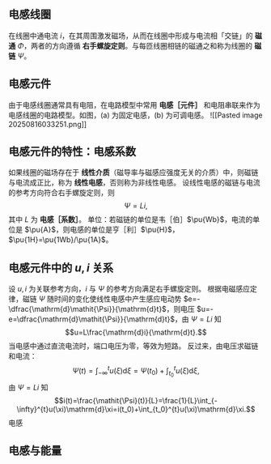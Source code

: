 ## 电感线圈
在线圈中通电流 $i$，在其周围激发磁场，从而在线圈中形成与电流相「交链」的 **磁通** $\mathit\Phi$，两者的方向遵循 **右手螺旋定则**。与每匝线圈相链的磁通之和称为线圈的 **磁链** $\mathit\Psi$。
## 电感元件
由于电感线圈通常具有电阻，在电路模型中常用 **电感［元件］** 和电阻串联来作为电感线圈的电路模型。如图，(a) 为固定电感，(b) 为可调电感。
![[Pasted image 20250816033251.png]]
## 电感元件的特性：电感系数
如果线圈的磁场存在于 **线性介质**（磁导率与磁感应强度无关的介质）中，则磁链与电流成正比，称为 **线性电感**，否则称为非线性电感。
设线性电感的磁链与电流的参考方向符合右手螺旋定则，则 $$\mathit{\Psi}=Li,$$其中 $L$ 为 **电感［系数］**。
单位：若磁链的单位是韦［伯］$\pu{Wb}$，电流的单位是 $\pu{A}$，则电感的单位是亨［利］$\pu{H}$，$\pu{1H}=\pu{1Wb}/\pu{1A}$。
## 电感元件中的 $u,i$ 关系
设 $u,i$ 为关联参考方向，$i$ 与 $\mathit{\Psi}$ 的参考方向满足右手螺旋定则。
根据电磁感应定律，磁链 $\mathit{\Psi}$ 随时间的变化使线性电感中产生感应电动势 $e=-\dfrac{\mathrm{d}\mathit{\Psi}}{\mathrm{d}t}$，则电压 $u=-e=\dfrac{\mathrm{d}\mathit{\Psi}}{\mathrm{d}t}$，由 $\mathit{\Psi}=Li$ 知 $$u=L\frac{\mathrm{d}i}{\mathrm{d}t}.$$当电感中通过直流电流时，端口电压为零，等效为短路。
反过来，由电压求磁链和电流：$$\mathit{\Psi}(t)=\int_{-\infty}^{t}u(\xi)\mathrm{d}\xi=\mathit{\Psi}(t_0)+\int_{t_0}^{t}u(\xi)\mathrm{d}\xi,$$由 $\mathit{\Psi}=Li$ 知 $$i(t)=\frac{\mathit{\Psi}(t)}{L}=\frac{1}{L}\int_{-\infty}^{t}u(\xi)\mathrm{d}\xi=i(t_0)+\int_{t_0}^{t}u(\xi)\mathrm{d}\xi.$$电感
## 电感与能量
